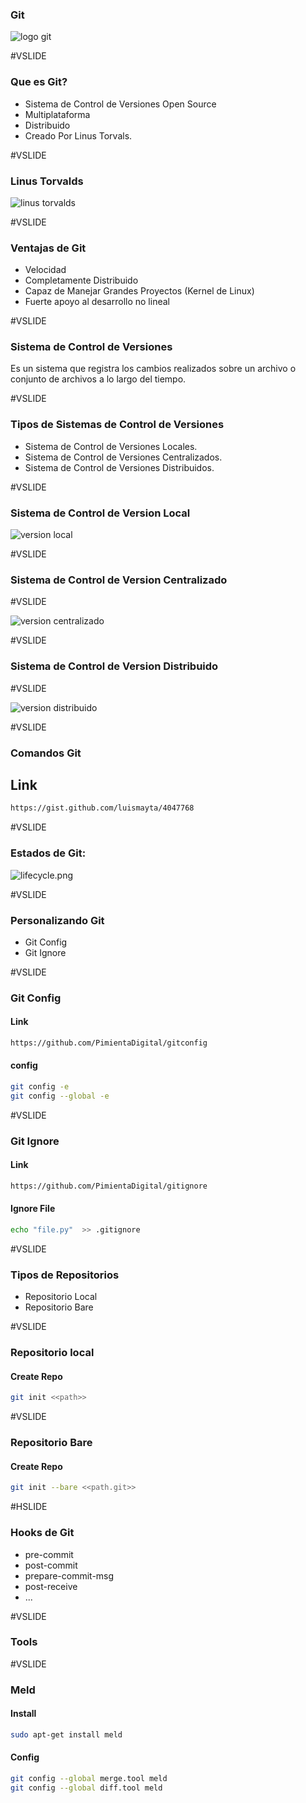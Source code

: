 ### Git

![logo git](assets/images/logo-git.png)


#VSLIDE


### Que es Git?

- Sistema de Control de Versiones Open Source
- Multiplataforma
- Distribuido
- Creado Por Linus Torvals.


#VSLIDE


### Linus Torvalds


![linus torvalds](assets/images/torvaldsnvidia.jpg)

#VSLIDE


### Ventajas de Git

- Velocidad
- Completamente Distribuido
- Capaz de Manejar Grandes Proyectos (Kernel de Linux)
- Fuerte apoyo al desarrollo no lineal

#VSLIDE

### Sistema de Control de Versiones

Es un sistema que registra los cambios realizados sobre
un archivo o conjunto de archivos a lo largo del tiempo.

#VSLIDE

### Tipos de Sistemas de Control de Versiones

- Sistema de Control de Versiones Locales.
- Sistema de Control de Versiones Centralizados.
- Sistema de Control de Versiones Distribuidos.

#VSLIDE

### Sistema de Control de Version Local

![version local](assets/images/version_local.png)

#VSLIDE

### Sistema de Control de Version Centralizado

#VSLIDE

![version centralizado](assets/images/version_centralizado.png)

#VSLIDE

### Sistema de Control de Version Distribuido

#VSLIDE

![version distribuido](assets/images/versiones_distribuidos.png)

#VSLIDE

### Comandos Git

## Link

```bash
https://gist.github.com/luismayta/4047768
```


#VSLIDE

### Estados de Git:

![lifecycle.png](assets/images/lifecyclefile.png)


#VSLIDE

### Personalizando Git

- Git Config
- Git Ignore

#VSLIDE

### Git Config

#### Link

```bash
https://github.com/PimientaDigital/gitconfig
```

#### config

```bash
git config -e
git config --global -e
```


#VSLIDE

### Git Ignore

#### Link

```bash
https://github.com/PimientaDigital/gitignore
```

#### Ignore File

```bash
echo "file.py"  >> .gitignore
```

#VSLIDE

### Tipos de Repositorios

- Repositorio Local
- Repositorio Bare

#VSLIDE

### Repositorio local

#### Create Repo

```bash
git init <<path>>
```

#VSLIDE

### Repositorio Bare

#### Create Repo

```bash
git init --bare <<path.git>>
```

#HSLIDE

### Hooks de Git

- pre-commit
- post-commit
- prepare-commit-msg
- post-receive
- ...

#VSLIDE

### Tools

#VSLIDE

### Meld

#### Install

```bash
sudo apt-get install meld
```

#### Config

```bash
git config --global merge.tool meld
git config --global diff.tool meld
```
